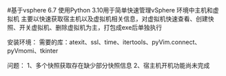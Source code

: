 #基于vsphere 6.7 使用Python 3.10用于简单快速管理vSphere 环境中主机和虚拟机
主要以快速获取宿主机以及虚拟机相关信息，对虚拟机快速查看、创建快照、开关虚拟机、删除虚拟机为主，打包成exe后单独执行

安装环境：
  需要的库：atexit、ssl、time、itertools、pyVim.connect、pyVmomi、tkinter

问题：
  1、多个快照获取存在缺少部分快照信息
  2、宿主机开机功能尚未完成
